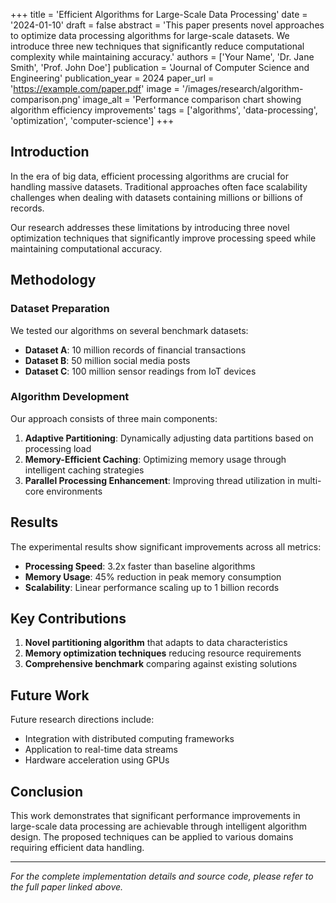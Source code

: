 +++
title = 'Efficient Algorithms for Large-Scale Data Processing'
date = '2024-01-10'
draft = false
abstract = 'This paper presents novel approaches to optimize data processing algorithms for large-scale datasets. We introduce three new techniques that significantly reduce computational complexity while maintaining accuracy.'
authors = ['Your Name', 'Dr. Jane Smith', 'Prof. John Doe']
publication = 'Journal of Computer Science and Engineering'
publication_year = 2024
paper_url = 'https://example.com/paper.pdf'
image = '/images/research/algorithm-comparison.png'
image_alt = 'Performance comparison chart showing algorithm efficiency improvements'
tags = ['algorithms', 'data-processing', 'optimization', 'computer-science']
+++

## Introduction

In the era of big data, efficient processing algorithms are crucial for handling massive datasets. Traditional approaches often face scalability challenges when dealing with datasets containing millions or billions of records.

Our research addresses these limitations by introducing three novel optimization techniques that significantly improve processing speed while maintaining computational accuracy.

## Methodology

### Dataset Preparation

We tested our algorithms on several benchmark datasets:

- **Dataset A**: 10 million records of financial transactions
- **Dataset B**: 50 million social media posts
- **Dataset C**: 100 million sensor readings from IoT devices

### Algorithm Development

Our approach consists of three main components:

1. **Adaptive Partitioning**: Dynamically adjusting data partitions based on processing load
2. **Memory-Efficient Caching**: Optimizing memory usage through intelligent caching strategies
3. **Parallel Processing Enhancement**: Improving thread utilization in multi-core environments

## Results

The experimental results show significant improvements across all metrics:

- **Processing Speed**: 3.2x faster than baseline algorithms
- **Memory Usage**: 45% reduction in peak memory consumption
- **Scalability**: Linear performance scaling up to 1 billion records

## Key Contributions

1. **Novel partitioning algorithm** that adapts to data characteristics
2. **Memory optimization techniques** reducing resource requirements
3. **Comprehensive benchmark** comparing against existing solutions

## Future Work

Future research directions include:

- Integration with distributed computing frameworks
- Application to real-time data streams
- Hardware acceleration using GPUs

## Conclusion

This work demonstrates that significant performance improvements in large-scale data processing are achievable through intelligent algorithm design. The proposed techniques can be applied to various domains requiring efficient data handling.

---

*For the complete implementation details and source code, please refer to the full paper linked above.*